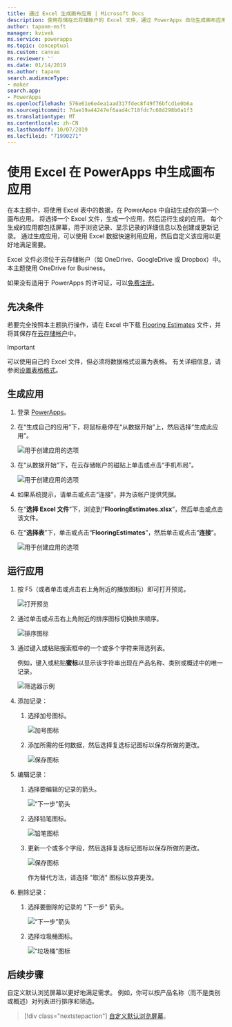```yaml
---
title: 通过 Excel 生成画布应用 | Microsoft Docs
description: 使用存储在云存储帐户的 Excel 文件，通过 PowerApps 自动生成画布应用
author: tapanm-msft
manager: kvivek
ms.service: powerapps
ms.topic: conceptual
ms.custom: canvas
ms.reviewer: ''
ms.date: 01/14/2019
ms.author: tapanm
search.audienceType:
- maker
search.app:
- PowerApps
ms.openlocfilehash: 576e61e6e4ea1aad317fdec8f49f76bfcd1e0b6a
ms.sourcegitcommit: 7dae19a44247ef6aad4c718fdc7c68d298b0a1f3
ms.translationtype: MT
ms.contentlocale: zh-CN
ms.lasthandoff: 10/07/2019
ms.locfileid: "71990271"
---
```

# <a name="generate-a-canvas-app-from-excel-in-powerapps"></a>使用 Excel 在 PowerApps 中生成画布应用

在本主题中，将使用 Excel 表中的数据，在 PowerApps 中自动生成你的第一个画布应用。 将选择一个 Excel 文件，生成一个应用，然后运行生成的应用。 每个生成的应用都包括屏幕，用于浏览记录、显示记录的详细信息以及创建或更新记录。 通过生成应用，可以使用 Excel 数据快速利用应用，然后自定义该应用以更好地满足需要。 

Excel 文件必须位于云存储帐户（如 OneDrive、GoogleDrive 或 Dropbox）中。 本主题使用 OneDrive for Business。

如果没有适用于 PowerApps 的许可证，可以[免费注册](../signup-for-powerapps.md)。

## <a name="prerequisites"></a>先决条件

若要完全按照本主题执行操作，请在 Excel 中下载 [Flooring Estimates](https://az787822.vo.msecnd.net/documentation/get-started-from-data/FlooringEstimates.xlsx) 文件，并将其保存在[云存储帐户](connections/cloud-storage-blob-connections.md)中。

> [!IMPORTANT]
> 可以使用自己的 Excel 文件，但必须将数据格式设置为表格。 有关详细信息，请参阅[设置表格格式](how-to-excel-tips.md)。 

## <a name="generate-the-app"></a>生成应用

1. 登录 [PowerApps](https://web.powerapps.com?utm_source=padocs&utm_medium=linkinadoc&utm_campaign=referralsfromdoc)。

1. 在“生成自己的应用”下，将鼠标悬停在“从数据开始”上，然后选择“生成此应用”。

    ![用于创建应用的选项](./media/get-started-create-from-data/start-from-data.png)

1. 在“从数据开始”下，在云存储帐户的磁贴上单击或点击“手机布局”。

    ![用于创建应用的选项](./media/get-started-create-from-data/odfb-tile.png)

1. 如果系统提示，请单击或点击“连接”，并为该帐户提供凭据。

1. 在“**选择 Excel 文件**”下，浏览到“**FlooringEstimates.xlsx**”，然后单击或点击该文件。 

1. 在“**选择表**”下，单击或点击“**FlooringEstimates**”，然后单击或点击“**连接**”。

    ![用于创建应用的选项](./media/get-started-create-from-data/choose-table.png)

## <a name="run-the-app"></a>运行应用

1. 按 F5（或者单击或点击右上角附近的播放图标）即可打开预览。

    ![打开预览](./media/get-started-create-from-data/open-preview.png)

1. 通过单击或点击右上角附近的排序图标切换排序顺序。

    ![排序图标](./media/get-started-create-from-data/sort-icon.png)

1. 通过键入或粘贴搜索框中的一个或多个字符来筛选列表。

    例如，键入或粘贴**蜜标**以显示该字符串出现在产品名称、类别或概述中的唯一记录。

    ![筛选器示例](./media/get-started-create-from-data/filter-example.png)

1. 添加记录：

    1. 选择加号图标。

        ![加号图标](./media/get-started-create-from-data/plus-icon.png)

    1. 添加所需的任何数据，然后选择复选标记图标以保存所做的更改。

        ![保存图标](./media/get-started-create-from-data/save-icon.png)

1. 编辑记录：

    1. 选择要编辑的记录的箭头。

        ![“下一步”箭头](./media/get-started-create-from-data/next-arrow.png)

    1. 选择铅笔图标。

        ![铅笔图标](./media/get-started-create-from-data/pencil-icon.png)

    1. 更新一个或多个字段，然后选择复选标记图标以保存所做的更改。

        ![保存图标](./media/get-started-create-from-data/save-icon.png)

        作为替代方法，请选择 "取消" 图标以放弃更改。

1. 删除记录：

    1. 选择要删除的记录的 "下一步" 箭头。

        ![“下一步”箭头](./media/get-started-create-from-data/next-arrow.png)

    1. 选择垃圾桶图标。

        ![“垃圾桶”图标](./media/get-started-create-from-data/trash-icon.png)

## <a name="next-steps"></a>后续步骤

自定义默认浏览屏幕以更好地满足需求。 例如，你可以按产品名称（而不是类别或概述）对列表进行排序和筛选。

> [!div class="nextstepaction"]
> [自定义默认浏览屏幕](customize-layout-sharepoint.md)。
